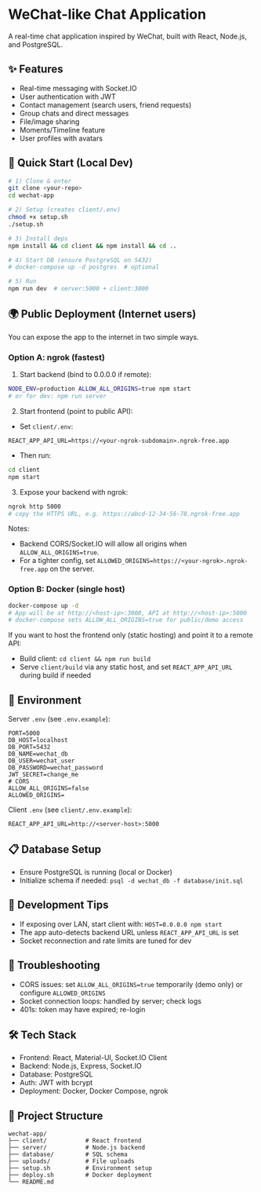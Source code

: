 # WeChat-like Chat Application

A real-time chat application inspired by WeChat, built with React, Node.js, and PostgreSQL.

## ✨ Features

- Real-time messaging with Socket.IO
- User authentication with JWT
- Contact management (search users, friend requests)
- Group chats and direct messages
- File/image sharing
- Moments/Timeline feature
- User profiles with avatars

## 🚀 Quick Start (Local Dev)

```bash
# 1) Clone & enter
git clone <your-repo>
cd wechat-app

# 2) Setup (creates client/.env)
chmod +x setup.sh
./setup.sh

# 3) Install deps
npm install && cd client && npm install && cd ..

# 4) Start DB (ensure PostgreSQL on 5432)
# docker-compose up -d postgres  # optional

# 5) Run
npm run dev  # server:5000 + client:3000
```

## 🌍 Public Deployment (Internet users)

You can expose the app to the internet in two simple ways.

### Option A: ngrok (fastest)

1) Start backend (bind to 0.0.0.0 if remote):
```bash
NODE_ENV=production ALLOW_ALL_ORIGINS=true npm start
# or for dev: npm run server
```

2) Start frontend (point to public API):
- Set `client/.env`:
```
REACT_APP_API_URL=https://<your-ngrok-subdomain>.ngrok-free.app
```
- Then run:
```bash
cd client
npm start
```

3) Expose your backend with ngrok:
```bash
ngrok http 5000
# copy the HTTPS URL, e.g. https://abcd-12-34-56-78.ngrok-free.app
```

Notes:
- Backend CORS/Socket.IO will allow all origins when `ALLOW_ALL_ORIGINS=true`.
- For a tighter config, set `ALLOWED_ORIGINS=https://<your-ngrok>.ngrok-free.app` on the server.

### Option B: Docker (single host)

```bash
docker-compose up -d
# App will be at http://<host-ip>:3000, API at http://<host-ip>:5000
# docker-compose sets ALLOW_ALL_ORIGINS=true for public/demo access
```

If you want to host the frontend only (static hosting) and point it to a remote API:
- Build client: `cd client && npm run build`
- Serve `client/build` via any static host, and set `REACT_APP_API_URL` during build if needed

## 🔧 Environment

Server `.env` (see `.env.example`):
```
PORT=5000
DB_HOST=localhost
DB_PORT=5432
DB_NAME=wechat_db
DB_USER=wechat_user
DB_PASSWORD=wechat_password
JWT_SECRET=change_me
# CORS
ALLOW_ALL_ORIGINS=false
ALLOWED_ORIGINS=
```

Client `.env` (see `client/.env.example`):
```
REACT_APP_API_URL=http://<server-host>:5000
```

## 📋 Database Setup

- Ensure PostgreSQL is running (local or Docker)
- Initialize schema if needed: `psql -d wechat_db -f database/init.sql`

## 🧪 Development Tips

- If exposing over LAN, start client with: `HOST=0.0.0.0 npm start`
- The app auto-detects backend URL unless `REACT_APP_API_URL` is set
- Socket reconnection and rate limits are tuned for dev

## 🔧 Troubleshooting

- CORS issues: set `ALLOW_ALL_ORIGINS=true` temporarily (demo only) or configure `ALLOWED_ORIGINS`
- Socket connection loops: handled by server; check logs
- 401s: token may have expired; re-login

## 🛠 Tech Stack

- Frontend: React, Material-UI, Socket.IO Client
- Backend: Node.js, Express, Socket.IO
- Database: PostgreSQL
- Auth: JWT with bcrypt
- Deployment: Docker, Docker Compose, ngrok

## 📁 Project Structure

```
wechat-app/
├── client/           # React frontend
├── server/           # Node.js backend
├── database/         # SQL schema
├── uploads/          # File uploads
├── setup.sh          # Environment setup
├── deploy.sh         # Docker deployment
└── README.md
```